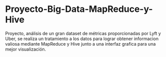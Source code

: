 # Proyecto-Big-Data-MapReduce-y-Hive
Proyecto, análisis de un gran dataset de métricas proporcionadas por Lyft y Uber,  se realiza un tratamiento a los datos para lograr obtener informacion valiosa mediante MapReduce y Hive junto a una interfaz grafica para una mejor visualización. 
